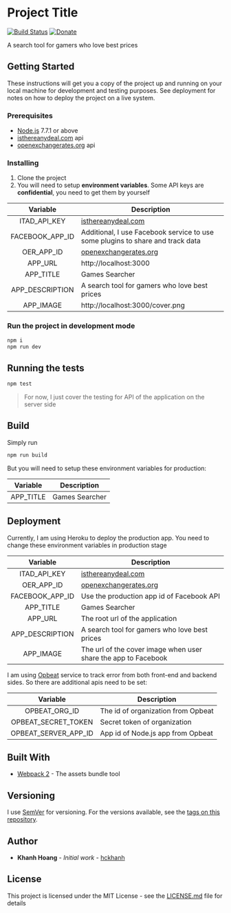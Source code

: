 # Project Title

[![Build Status](https://travis-ci.org/hckhanh/games-searcher.svg?branch=master)](https://travis-ci.org/hckhanh/games-searcher)
[![Donate](https://img.shields.io/badge/Donate-PayPal-green.svg)](https://www.paypal.me/hckhanh/5)

A search tool for gamers who love best prices

## Getting Started

These instructions will get you a copy of the project up and running on your local machine for development and testing purposes.
See deployment for notes on how to deploy the project on a live system.

### Prerequisites

* [Node.js](https://nodejs.org/en/) 7.7.1 or above
* [isthereanydeal.com](https://isthereanydeal.com/) api
* [openexchangerates.org](https://openexchangerates.org/) api

### Installing

1. Clone the project
1. You will need to setup **environment variables**. Some API keys are **confidential**, you need to get them by yourself

|     Variable    | Description                                                                    |
|:---------------:|--------------------------------------------------------------------------------|
|   ITAD_API_KEY  | [isthereanydeal.com](https://isthereanydeal.com/)                              |
| FACEBOOK_APP_ID | Additional, I use Facebook service to use some plugins to share and track data |
|    OER_APP_ID   | [openexchangerates.org](https://openexchangerates.org/)                        |
|     APP_URL     | http://localhost:3000                                                          |
|    APP_TITLE    | Games Searcher                                                                 |
| APP_DESCRIPTION | A search tool for gamers who love best prices                                  |
|    APP_IMAGE    | http://localhost:3000/cover.png                                         |

### Run the project in development mode

```bash
npm i
npm run dev
```

## Running the tests

```bash
npm test
```

> For now, I just cover the testing for API of the application on the server side

## Build

Simply run

```bash
npm run build
```

But you will need to setup these environment variables for production:

|      Variable     | Description                                       |
|:-----------------:|---------------------------------------------------|
|     APP_TITLE     | Games Searcher                                    |

## Deployment

Currently, I am using Heroku to deploy the production app. You need to change these environment variables in production stage

|     Variable    | Description                                                    |
|:---------------:|----------------------------------------------------------------|
|   ITAD_API_KEY  | [isthereanydeal.com](https://isthereanydeal.com/)              |
|    OER_APP_ID   | [openexchangerates.org](https://openexchangerates.org/)        |
| FACEBOOK_APP_ID | Use the production app id of Facebook API                      |
|    APP_TITLE    | Games Searcher                                                 |
|     APP_URL     | The root url of the application                                |
| APP_DESCRIPTION | A search tool for gamers who love best prices                  |
|    APP_IMAGE    | The url of the cover image when user share the app to Facebook |

I am using [Opbeat](https://opbeat.com/) service to track error from both front-end and backend sides.
So there are additional apis need to be set:

|       Variable       | Description                            |
|:--------------------:|----------------------------------------|
|     OPBEAT_ORG_ID    | The id of organization from Opbeat     |
|  OPBEAT_SECRET_TOKEN | Secret token of organization           |
| OPBEAT_SERVER_APP_ID | App id of Node.js app from Opbeat      |

## Built With

* [Webpack 2](https://webpack.js.org/) - The assets bundle tool

## Versioning

I use [SemVer](http://semver.org/) for versioning. For the versions available, see the [tags on this repository](https://github.com/hckhanh/games-searcher/tags).

## Author

* **Khanh Hoang** - *Initial work* - [hckhanh](https://github.com/hckhanh)

## License

This project is licensed under the MIT License - see the [LICENSE.md](LICENSE.md) file for details
